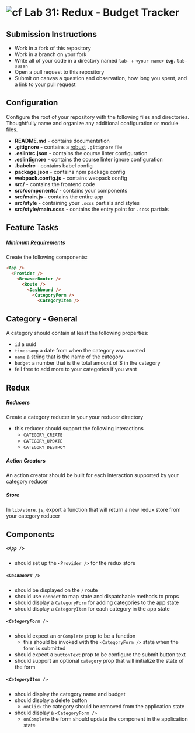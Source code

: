 ![cf](https://i.imgur.com/7v5ASc8.png) Lab 31: Redux - Budget Tracker
======

## Submission Instructions
* Work in a fork of this repository
* Work in a branch on your fork
* Write all of your code in a directory named `lab-` + `<your name>` **e.g.** `lab-susan`
* Open a pull request to this repository
* Submit on canvas a question and observation, how long you spent, and a link to your pull request

## Configuration
Configure the root of your repository with the following files and directories. Thoughtfully name and organize any additional configuration or module files.
* **README.md** - contains documentation
* **.gitignore** - contains a [robust](http://gitignore.io) `.gitignore` file
* **.eslintrc.json** - contains the course linter configuration
* **.eslintignore** - contains the course linter ignore configuration
* **.babelrc** - contains babel config
* **package.json** - contains npm package config
* **webpack.config.js** - contains webpack config
* **src/** - contains the frontend code
* **src/components/** - contains your components
* **src/main.js** - contains the entire app
* **src/style** - containing your `.scss` partials and styles
* **src/style/main.scss** - contains the entry point for `.scss` partials

## Feature Tasks
##### Minimum Requirements
Create the following components:

```html
<App />
  <Provider />
    <BrowserRouter />
      <Route />
        <Dashboard />
          <CategoryForm />
            <CategoryItem />
```

## Category - General
A category should contain at least the following properties:
  * `id` a uuid
  * `timestamp` a date from when the category was created
  * `name` a string that is the name of the category
  * `budget` a number that is the total amount of $ in the category
  * fell free to add more to your categories if you want

## Redux

##### Reducers
Create a category reducer in your your reducer directory
* this reducer should support the following interactions
  * `CATEGORY_CREATE`
  * `CATEGORY_UPDATE`
  * `CATEGORY_DESTROY`

##### Action Creators
An action creator should be built for each interaction supported by your category reducer

##### Store
In `lib/store.js`, export a function  that will return a new redux store from your category reducer

## Components

##### `<App />`
* should set up the `<Provider />` for the redux store

##### `<Dashboard />`
* should be displayed on the `/` route
* should use `connect` to map state and dispatchable methods to props
* should display a `CategoryForm` for adding categories to the app state
* should display a `CategoryItem` for each category in the app state

##### `<CategoryForm />`
* should expect an `onComplete` prop to be a function
  * this should be invoked with the `<CategoryForm />` state when the form is submitted
* should expect a `buttonText` prop to be configure the submit button text
* should support an optional `category` prop that will initialize the state of the form

##### `<CategoryItem />`
* should display the category name and budget
* should display a delete button
  * `onClick` the category should be removed from the application state
* should display a `<CategoryForm />`
  * `onComplete` the form should update the component in the application state